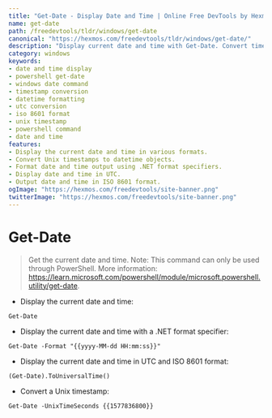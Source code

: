 ```yaml
---
title: "Get-Date - Display Date and Time | Online Free DevTools by Hexmos"
name: get-date
path: /freedevtools/tldr/windows/get-date
canonical: "https://hexmos.com/freedevtools/tldr/windows/get-date/"
description: "Display current date and time with Get-Date. Convert timestamps and format output on Windows. Free online tool, no registration required."
category: windows
keywords:
- date and time display
- powershell get-date
- windows date command
- timestamp conversion
- datetime formatting
- utc conversion
- iso 8601 format
- unix timestamp
- powershell command
- date and time
features:
- Display the current date and time in various formats.
- Convert Unix timestamps to datetime objects.
- Format date and time output using .NET format specifiers.
- Display date and time in UTC.
- Output date and time in ISO 8601 format.
ogImage: "https://hexmos.com/freedevtools/site-banner.png"
twitterImage: "https://hexmos.com/freedevtools/site-banner.png"
---
```


# Get-Date

> Get the current date and time.
> Note: This command can only be used through PowerShell.
> More information: <https://learn.microsoft.com/powershell/module/microsoft.powershell.utility/get-date>.

- Display the current date and time:

`Get-Date`

- Display the current date and time with a .NET format specifier:

`Get-Date -Format "{{yyyy-MM-dd HH:mm:ss}}"`

- Display the current date and time in UTC and ISO 8601 format:

`(Get-Date).ToUniversalTime()`

- Convert a Unix timestamp:

`Get-Date -UnixTimeSeconds {{1577836800}}`
